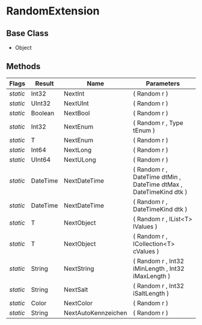 # RandomExtension
## Base Class
- Object
## Methods
Flags|Result|Name|Parameters
-|-|-|-
*static*|Int32|NextInt|( Random r )
*static*|UInt32|NextUInt|( Random r )
*static*|Boolean|NextBool|( Random r )
*static*|Int32|NextEnum|( Random r , Type tEnum )
*static*|T|NextEnum|( Random r )
*static*|Int64|NextLong|( Random r )
*static*|UInt64|NextULong|( Random r )
*static*|DateTime|NextDateTime|( Random r , DateTime dtMin , DateTime dtMax , DateTimeKind dtk )
*static*|DateTime|NextDateTime|( Random r , DateTimeKind dtk )
*static*|T|NextObject|( Random r , IList&lt;T&gt; lValues )
*static*|T|NextObject|( Random r , ICollection&lt;T&gt; cValues )
*static*|String|NextString|( Random r , Int32 iMinLength , Int32 iMaxLength )
*static*|String|NextSalt|( Random r , Int32 iSaltLength )
*static*|Color|NextColor|( Random r )
*static*|String|NextAutoKennzeichen|( Random r )
